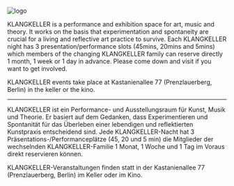 ![logo](/documentation/015/015_1.JPG)

KLANGKELLER is a performance and exhibition space for art, music and theory. It works on the basis that experimentation and spontaneity are crucial for a living and reflective art practice to survive. Each KLANGKELLER night has 3 presentation/performance slots (45mins, 20mins and 5mins) which members of the changing KLANGKELLER family can reserve directly 1 month, 1 week or 1 day in advance. Please come down and visit if you want to get involved.

KLANGKELLER events take place at Kastanienallee 77 (Prenzlauerberg, Berlin) in the keller or the kino.

-----------------

KLANGKELLER ist ein Performance- und Ausstellungsraum für Kunst, Musik und Theorie.
Er basiert auf dem Gedanken, dass Experimentieren und Spontanität für das Überleben einer lebendigen und reflektierten Kunstpraxis entscheidend sind. Jede KLANGKELLER-Nacht hat 3 Präsentations-/Performanceplätze (45, 20 und 5 min)
die Mitglieder der wechselnden KLANGKELLER-Familie 1 Monat, 1 Woche und 1 Tag im Voraus direkt reservieren können.

KLANGKELLER-Veranstaltungen finden statt in der Kastanienallee 77 (Prenzlauerberg, Berlin) im Keller oder im Kino.
